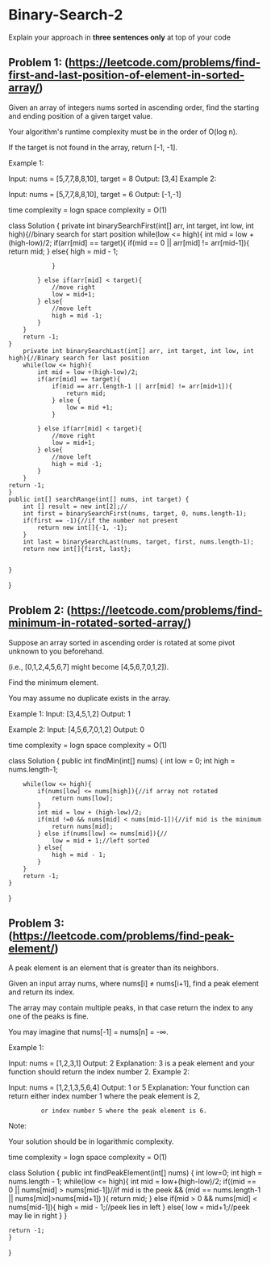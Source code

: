 # Binary-Search-2
Explain your approach in **three sentences only** at top of your code


## Problem 1: (https://leetcode.com/problems/find-first-and-last-position-of-element-in-sorted-array/)

Given an array of integers nums sorted in ascending order, find the starting and ending position of a given target value.

Your algorithm's runtime complexity must be in the order of O(log n).

If the target is not found in the array, return [-1, -1].

Example 1:

Input: nums = [5,7,7,8,8,10], target = 8
Output: [3,4]
Example 2:

Input: nums = [5,7,7,8,8,10], target = 6
Output: [-1,-1]



time complexity = logn
space complexity = O(1)



  class Solution {
    private int binarySearchFirst(int[] arr, int target, int low, int high){//binary search for start position
        while(low <= high){
            int mid = low +(high-low)/2;
            if(arr[mid] == target){
                if(mid == 0 || arr[mid] != arr[mid-1]){
                    return mid;
                } else{
                    high = mid - 1;

                }

            } else if(arr[mid] < target){
                //move right
                low = mid+1;
            } else{
                //move left
                high = mid -1;
            }
        }
        return -1;
    }
        private int binarySearchLast(int[] arr, int target, int low, int high){//Binary search for last position
        while(low <= high){
            int mid = low +(high-low)/2;
            if(arr[mid] == target){
                if(mid == arr.length-1 || arr[mid] != arr[mid+1]){
                    return mid;
                } else {
                    low = mid +1;
                }

            } else if(arr[mid] < target){
                //move right
                low = mid+1;
            } else{
                //move left
                high = mid -1;
            }
        }
	return -1;
    }
    public int[] searchRange(int[] nums, int target) {
        int [] result = new int[2];//
        int first = binarySearchFirst(nums, target, 0, nums.length-1);
        if(first == -1){//if the number not present
            return new int[]{-1, -1};
        }
        int last = binarySearchLast(nums, target, first, nums.length-1);
        return new int[]{first, last};
         

    }

}



## Problem 2: (https://leetcode.com/problems/find-minimum-in-rotated-sorted-array/)

Suppose an array sorted in ascending order is rotated at some pivot unknown to you beforehand.

(i.e., [0,1,2,4,5,6,7] might become [4,5,6,7,0,1,2]).

Find the minimum element.

You may assume no duplicate exists in the array.

Example 1:
Input: [3,4,5,1,2]
Output: 1

Example 2:
Input: [4,5,6,7,0,1,2]
Output: 0


time complexity = logn
space complexity = O(1)



class Solution {
    public int findMin(int[] nums) {
        int low = 0; int high = nums.length-1;
        
        while(low <= high){
            if(nums[low] <= nums[high]){//if array not rotated
                return nums[low];
            }
            int mid = low + (high-low)/2;
            if(mid !=0 && nums[mid] < nums[mid-1]){//if mid is the minimum
                return nums[mid];
            } else if(nums[low] <= nums[mid]){//
                low = mid + 1;//left sorted
            } else{
                high = mid - 1;
            }
        }
        return -1;
    }
}


## Problem 3: (https://leetcode.com/problems/find-peak-element/)
A peak element is an element that is greater than its neighbors.

Given an input array nums, where nums[i] ≠ nums[i+1], find a peak element and return its index.

The array may contain multiple peaks, in that case return the index to any one of the peaks is fine.

You may imagine that nums[-1] = nums[n] = -∞.

Example 1:

Input: nums = [1,2,3,1]
Output: 2
Explanation: 3 is a peak element and your function should return the index number 2.
Example 2:

Input: nums = [1,2,1,3,5,6,4]
Output: 1 or 5 
Explanation: Your function can return either index number 1 where the peak element is 2, 

             or index number 5 where the peak element is 6.
Note:

Your solution should be in logarithmic complexity.

time complexity = logn
space complexity = O(1)

class Solution {
    public int findPeakElement(int[] nums) {
        int low=0; int high = nums.length - 1;
        while(low <= high){
        int mid = low+(high-low)/2;
        if((mid == 0 || nums[mid] > nums[mid-1])//if mid is the peek
            &&
            (mid == nums.length-1 || nums[mid]>nums[mid+1])
            ){
                return mid;
                } else if(mid > 0 && nums[mid] < nums[mid-1]){
                    high =  mid - 1;//peek lies in left
                    } else{
                        low = mid+1;//peek may lie in right
                    }
    }
    
    return -1;
    }
}

